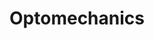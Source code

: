 ---
layout: single
title: "Optomechanics"
permalink: /research/optomechanics/
author_profile: false
excerpt: "Exploring the interaction between light and mechanical motion for precision control and sensing."
thumbnail: /assets/images/research/thumbnails/optomechanics-thumb.jpg
header:
  overlay_image: /assets/images/research/overlays/optomechanics-overlay.jpg
  overlay_filter: 0.3
order: 4
---